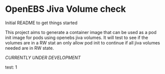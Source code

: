 # OpenEBS Jiva Volume check

Initial README to get things started

This project aims to generate a container image that can be used as a pod init image for pods using openebs jiva volumes. It will test to see if the volumes are in a RW stat an only allow pod init to continue if all jiva volumes needed are in RW state.

*CURRENTLY UNDER DEVELOPMENT*

test: 1
